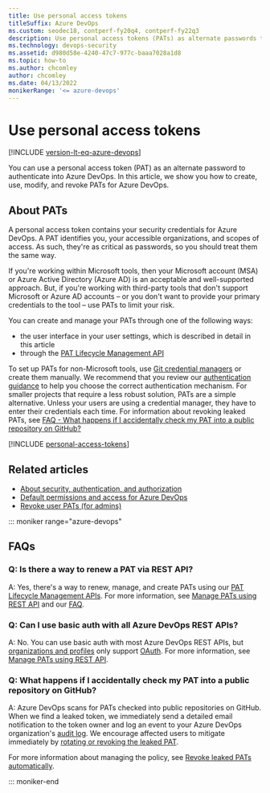 ```yaml
---
title: Use personal access tokens
titleSuffix: Azure DevOps
ms.custom: seodec18, contperf-fy20q4, contperf-fy22q3
description: Use personal access tokens (PATs) as alternate passwords to authenticate to Azure DevOps.
ms.technology: devops-security
ms.assetid: d980d58e-4240-47c7-977c-baaa7028a1d8
ms.topic: how-to
ms.author: chcomley
author: chcomley
ms.date: 04/13/2022
monikerRange: '<= azure-devops'
---
```


# Use personal access tokens

[!INCLUDE [version-lt-eq-azure-devops](../../includes/version-lt-eq-azure-devops.md)]

You can use a personal access token (PAT) as an alternate password to authenticate into Azure DevOps. In this article, we show you how to create, use, modify, and revoke PATs for Azure DevOps.

## About PATs

A personal access token contains your security credentials for Azure DevOps. A PAT identifies you, your accessible organizations, and scopes of access. As such, they're as critical as passwords, so you should treat them the same way.

If you're working within Microsoft tools, then your Microsoft account (MSA) or Azure Active Directory (Azure AD) is an acceptable and well-supported approach. But, if you're working with third-party tools that don't support Microsoft or Azure AD accounts – or you don't want to provide your primary credentials to the tool – use PATs to limit your risk.

You can create and manage your PATs through one of the following ways:

* the user interface in your user settings, which is described in detail in this article
* through the [PAT Lifecycle Management API](manage-personal-access-tokens-via-api.md)

To set up PATs for non-Microsoft tools, use [Git credential managers](../../repos/git/set-up-credential-managers.md) or create them manually. We recommend that you review our [authentication guidance](../../integrate/get-started/authentication/authentication-guidance.md) to help you choose the correct authentication mechanism. For smaller projects that require a less robust solution, PATs are a simple alternative. Unless your users are using a credential manager, they have to enter their credentials each time. For information about revoking leaked PATs, see [FAQ - What happens if I accidentally check my PAT into a public repository on GitHub?](#q-what-happens-if-i-accidentally-check-my-pat-into-a-public-repository-on-github)

[!INCLUDE [personal-access-tokens](../../repos/git/includes/personal-access-tokens.md)]

## Related articles

* [About security, authentication, and authorization](../security/about-security-identity.md)
* [Default permissions and access for Azure DevOps](../security/permissions-access.md)
* [Revoke user PATs (for admins)](admin-revoke-user-pats.md)

::: moniker range="azure-devops"

## FAQs

### Q: Is there a way to renew a PAT via REST API?

A: Yes, there's a way to renew, manage, and create PATs using our [PAT Lifecycle Management APIs](manage-personal-access-tokens-via-api.md). For more information, see [Manage PATs using REST API](manage-personal-access-tokens-via-api.md) and our [FAQ](manage-personal-access-tokens-via-api.md#q-how-can-i-regeneraterotate-pats-through-the-api-i-saw-that-option-in-the-ui-but-i-dont-see-a-similar-method-in-the-api).

### Q: Can I use basic auth with all Azure DevOps REST APIs?

A: No. You can use basic auth with most Azure DevOps REST APIs, but [organizations and profiles](/rest/api/azure/devops/) only support [OAuth](../../integrate/get-started/authentication/oauth.md). For more information, see [Manage PATs using REST API](manage-personal-access-tokens-via-api.md).

### Q: What happens if I accidentally check my PAT into a public repository on GitHub?

A: Azure DevOps scans for PATs checked into public repositories on GitHub. When we find a leaked token, we immediately send a detailed email notification to the token owner and log an event to your Azure DevOps organization's [audit log](../audit/azure-devops-auditing.md#review-audit-log). We encourage affected users to mitigate immediately by [rotating or revoking the leaked PAT](use-personal-access-tokens-to-authenticate.md#revoke-a-pat). 

For more information about managing the policy, see [Revoke leaked PATs automatically](manage-pats-with-policies-for-administrators.md#revoke-leaked-pats-automatically).

::: moniker-end
